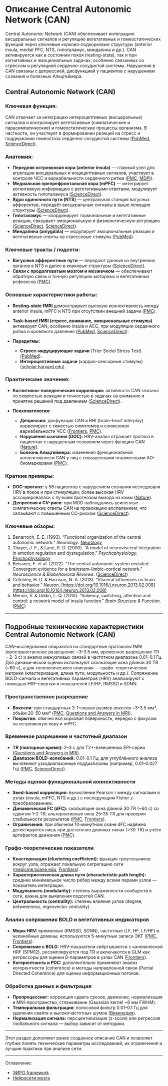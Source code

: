 # Описание Central Autonomic Network (CAN) 

Central Autonomic Network (CAN) обеспечивает интеграцию висцеральных сигналов и регуляцию вегетативных и гомеостатических функций через ключевые корково-подкорковые структуры (anterior insula, medial PFC, NTS, гипоталамус, миндалина и др.). CAN активируется как в состоянии покоя (resting-state), так и при когнитивных и эмоциональных задачах, особенно связанных со стрессом и регуляцией сердечно-сосудистой системы. Нарушения в CAN связаны с депрессией, дисфункцией у пациентов с нарушением сознания и болезнью Альцгеймера.

## **Central Autonomic Network (CAN)**

### Ключевая функция:

CAN отвечает за интеграцию интероцептивных (висцеральных) сигналов и контролирует вегетативные (симпатические и парасимпатические) и гомеостатические процессы организма. В частности, он участвует в формировании реакций на стресс и поддержании гомеостаза сердечно-сосудистой системы ([PubMed][1], [ScienceDirect][2]).

### Анатомия:

* **Передняя островковая кора (anterior insula)** — главный узел для агрегации висцеральных и ноцицептивных сигналов, участвует в контроле ЧСС и вариабельности сердечного ритма ([PMC][3], [MDPI][4]).
* **Медиальная препрефронтальная кора (mPFC)** — интегрирует когнитивную информацию с вегетативными ответами, модулирует активность гипоталамуса ([ScienceDirect][5]).
* **Ядро одиночного пути (NTS)** — центральная станция вагусных афферентов, передаёт висцеральные сигналы в выше лежащие структуры ([ScienceDirect][6]).
* **Гипоталамус** — координирует гормональные и вегетативные реакции, связывает эмоциональную и физиологическую регуляцию ([ScienceDirect][6], [ScienceDirect][5]).
* **Миндалина (amygdala)** — модулирует эмоциональные реакции и вегетативные ответы на стрессовые стимулы ([PubMed][1]).

### Ключевые тракты / подсети:

* **Вагусные афферентные пути** — передают данные из внутренних органов в NTS и далее в корковые структуры ([ScienceDirect][6]).
* **Связи с продолговатым мозгом и мозжечком** — обеспечивают обратную связь и точную регуляцию моторных и вегетативных рефлексов ([PMC][3]).

### Основные характеристики работы:

* **Resting-state fMRI** демонстрирует высокую коннективность между anterior insula, mPFC и NTS при отсутствии внешней задачи ([PMC][3]).
* **Task-based fMRI (стресс, внимание, эмоциональные стимулы)** активирует CAN, особенно insula и ACC, при модуляции сердечного ритма и кровяного давления ([PubMed][1], [ScienceDirect][2]).
* **Парадигмы:**

  * **Стресс-индуцирующие задачи** (Trier Social Stress Test) ([PubMed][1]).
  * **Интероцептивные задачи** (кардио-сенсорные стимулы) ([scholar.harvard.edu][7]).

### Практические значения:

* **Когнитивно-поведенческие корреляции:** активность CAN связана со скоростью реакции и точностью в задачах на внимание и принятие решений под давлением ([ScienceDirect][5]).
* **Психопатология:**

  * **Депрессия:** дисфункция CAN и BHI (brain–heart interplay) коррелирует с тяжестью симптомов и снижением вариабельности ЧСС ([Frontiers][8], [PMC][9]).
  * **Нарушения сознания (DOC):** HRV-анализ отражает прогноз в пациентах с нарушенным сознанием через функцию CAN ([Nature][10]).
  * **Болезнь Альцгеймера:** изменения функциональной коннективности CAN у лиц с повышенными плазменными AD-биомаркерами ([PMC][11]).

### Краткие примеры:

* **DOC-прогноз:** у 58 пациентов с нарушением сознания исследовали HRV в покое и при стимуляции; более высокая HRV ассоциировалась с лучшим прогнозом выхода из комы ([Nature][10]).
* **Депрессия и CV-риск:** при MDD наблюдались усиленные симпатические ответы CAN на провокацию воспалением, что связывают с повышенным СС-риском ([ScienceDirect][12]).

### Ключевые обзоры:

1. Benarroch, E. E. (1993). “Functional organization of the central autonomic network.” *Neurology*. [Neurology](https://pubmed.ncbi.nlm.nih.gov/8425237)
2. Thayer, J. F., & Lane, R. D. (2000). “A model of neurovisceral integration in emotion regulation and dysregulation.” *Psychophysiology*. [Psychophysiology](https://pubmed.ncbi.nlm.nih.gov/10997761)
3. Beissner, F. et al. (2022). “The central autonomic system revisited – Convergent evidence for a brainstem–limbic–cortical network.” *Neuroscience & Biobehavioral Reviews*. ([ScienceDirect][6])
4. Critchley, H. D. & Harrison, N. A. (2013). “Visceral influences on brain and behavior.” *Neuron*. [https://doi.org/10.1016/j.neuron.2013.02.008](https://doi.org/10.1016/j.neuron.2013.02.008)
5. Menon, V. & Uddin, L. Q. (2010). “Saliency, switching, attention and control: a network model of insula function.” *Brain Structure & Function*. ([PMC][13])


[1]: https://pubmed.ncbi.nlm.nih.gov/34461325/ "Stress and central autonomic network - PubMed"
[2]: https://www.sciencedirect.com/science/article/abs/pii/S1566070221001004 "Stress and central autonomic network - ScienceDirect.com"
[3]: https://pmc.ncbi.nlm.nih.gov/articles/PMC6858471/ "Functional neuroimaging of the central autonomic network: recent ..."
[4]: https://www.mdpi.com/2076-3425/15/1/37 "Examining Insula–Default Mode Network Functional Connectivity ..."
[5]: https://www.sciencedirect.com/science/article/pii/S1053811921001294 "Displaying the autonomic processing network in humans – a global ..."
[6]: https://www.sciencedirect.com/science/article/abs/pii/S0149763422004043 "The central autonomic system revisited – Convergent evidence for a ..."
[7]: https://scholar.harvard.edu/files/napadow/files/valenzasclocco_neuroimage2019.pdf "[PDF] The central autonomic network at rest"
[8]: https://www.frontiersin.org/journals/network-physiology/articles/10.3389/fnetp.2023.1125495/full "Depression as a cardiovascular disorder: central-autonomic network ..."
[9]: https://pmc.ncbi.nlm.nih.gov/articles/PMC10228690/ "Depression as a cardiovascular disorder: central-autonomic network ..."
[10]: https://www.nature.com/articles/s41598-024-51457-1 "Central autonomic network and early prognosis in patients ... - Nature"
[11]: https://pmc.ncbi.nlm.nih.gov/articles/PMC11162037/ "Central autonomic network dysfunction and plasma Alzheimer's ..."
[12]: https://www.sciencedirect.com/science/article/pii/S0889159113001153 "Central autonomic network mediates cardiovascular responses to ..."
[13]: https://pmc.ncbi.nlm.nih.gov/articles/PMC4752303/ "Association between resting-state brain functional connectivity and ..."


---


## Подробные технические характеристики Central Autonomic Network (CAN)
 

CAN-исследования опираются на стандартные протоколы fMRI (пространственное разрешение \~3–3.5 мм, временное разрешение TR = 2–3 с) и анализ межузловых связей в частотном диапазоне 0.01–0.1 Гц. Для динамической оценки используют скользящие окна длиной 30 TR (\~60 с), а для топологического описания — графо-теоретические метрики (кластеризация, длина пути, модульность и др.). Сопряжение BOLD-сигнала и вегетативных параметров (HRV) анализируют с помощью HRF-свертки и показателей LF/HF, RMSSD и SDNN.

### Пространственное разрешение

* **Воксели:** при стандартных 3 T-сканах размер вокселя \~3–3.5 мм³, объём 20–50 мм³ ([PMC][14], [Questions and Answers ​in MRI][15]).
* **Покрытие:** обычно вся корковая поверхность, нередко с фокусом на островковую кору и mPFC.

### Временное разрешение и частотный диапазон

* **TR (повторное время):** 2–3 с для T2\*-взвешенных EPI-серий ([Questions and Answers ​in MRI][15]).
* **Диапазон BOLD-колебаний:** 0.01–0.1 Гц; для углублённого анализа вычленяют узкодиапазонные поддиапазоны (например, 0.01–0.027 Гц) ([PMC][16], [ScienceDirect][17]).

### Методы оценки функциональной коннективности

* **Seed-based корреляция:** вычисление Pearson r между сигналами в узлах (insula, mPFC, NTS и др.) с последующим Fisher z-преобразованием.
* **Динамическая FC (dFC):** скользящие окна длиной 30 TR (\~60 с) со сдвигом 1–2 TR; альтернативные окна 25–35 TR для проверки стабильности результатов ([PMC][18], [Frontiers][19]).
* **Ограничения:** при обычном 10-минутном скане dFC надёжно детектируется лишь при достаточно длинных окнах (>30 TR) и учёте артефактов движения ([PMC][20]).

### Графо-теоретические показатели

* **Кластеризация (clustering coefficient):** фракция треугольников вокруг узла, отражает локальную сегрегацию сети ([medicine.tulane.edu][21], [Frontiers][22]).
* **Характеристическая длина пути (characteristic path length):** среднее минимальное число рёбер между всеми парами узлов — показатель интеграции.
* **Модульность (modularity):** степень выраженности сообществ в сети, важна для выявления подсетей CAN.
* **Центральность (centrality):** степень влияния узлов (degree, betweenness, eigenvector centrality).

### Анализ сопряжения BOLD и вегетативных индикаторов

* **Меры HRV:** временные (RMSSD, SDNN), частотные (LF, HF, LF/HF) и нелинейные домены; используются 5-минутные записи ЭКГ ([PMC][23], [Frontiers][24]).
* **Сопряжение с BOLD:** HRV-показатели свёртываются с канонической HRF (SPM12), ресэмплируются под TR и включаются в GLM как регрессоры для оценки β-параметров в узлах CAN ([Frontiers][24]).
* **Когерентность и PDC:** дополнительно применяют анализ когерентности (coherence) и методы направленной связи (Partial Directed Coherence) для оценки информационных потоков.

### Обработка данных и фильтрация

* **Препроцессинг:** коррекция сдвига срезов, движение, нормализация в MNI-пространство, сглаживание (Gaussian kernel \~6 мм FWHM).
* **Темпоральная фильтрация:** полосовой фильтр 0.01–0.1 Гц для удаления свайта и высокочастотных шумов ([Википедия][25]).
* **Нормализация сигнала:** персцентилизация (z-score) или регрессия глобального сигнала — выбор зависит от методики.

---

Этот раздел дополняет ранее созданное описание CAN и позволяет глубже понять технические параметры исследований, их ограничения и лучшие практики при анализе сети.

[14]: https://pmc.ncbi.nlm.nih.gov/articles/PMC3245408/ "High-Field fMRI for Human Applications: An Overview of Spatial ..."
[15]: https://mriquestions.com/resting-state-fmri.html "Resting state fMRI? - Questions and Answers ​in MRI"
[16]: https://pmc.ncbi.nlm.nih.gov/articles/PMC4313418/ "Functional Integration Between Brain Regions at Rest Occurs in ..."
[17]: https://www.sciencedirect.com/science/article/abs/pii/S0730725X23000796 "Impact of Amplitude and Phase of fMRI time series for Functional ..."
[18]: https://pmc.ncbi.nlm.nih.gov/articles/PMC3807588/ "Dynamic functional connectivity: Promise, issues, and interpretations"
[19]: https://www.frontiersin.org/journals/human-neuroscience/articles/10.3389/fnhum.2024.1453638/full "Syncing the brain's networks: dynamic functional connectivity shifts ..."
[20]: https://pmc.ncbi.nlm.nih.gov/articles/PMC4758830/ "Can sliding-window correlations reveal dynamic functional ..."
[21]: https://medicine.tulane.edu/sites/default/files/GraphTheoryAPrimertoUnderstandingRestingStatefMRI.pdf "[PDF] Graph Theory: A Primer to Understanding Resting State fMRI"
[22]: https://www.frontiersin.org/journals/neuroscience/articles/10.3389/fnins.2019.00585/full "Application of Graph Theory for Identifying Connectivity Patterns in ..."
[23]: https://pmc.ncbi.nlm.nih.gov/articles/PMC10014754/ "The connection between heart rate variability (HRV), neurological ..."
[24]: https://www.frontiersin.org/journals/neurology/articles/10.3389/fneur.2021.671890/full "Altered Relationship Between Heart Rate Variability and fMRI ..."
[25]: https://en.wikipedia.org/wiki/Functional_magnetic_resonance_imaging "Functional magnetic resonance imaging"



---


Оглавление:

- [ЭИРО framework](/README.md)
- [Нейросети мозга](/brain-networks/README.md)

